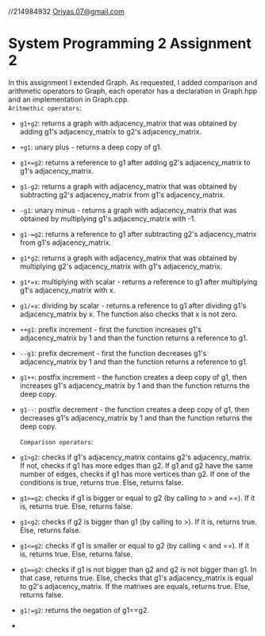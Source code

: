 //214984932 Oriyas.07@gmail.com
# System Programming 2 Assignment 2

In this assignment I extended Graph. 
As requested, I added comparison and arithmetic operators to Graph, each operator has a declaration in Graph.hpp and an implementation in Graph.cpp.  
`Aritmethic operators`:  
* `g1+g2`: returns a graph with adjacency_matrix that was obtained by adding g1's adjacency_matrix to g2's adjacency_matrix.
* `+g1`: unary plus - returns a deep copy of g1.
* `g1+=g2`: returns a reference to g1 after adding g2's adjacency_matrix to g1's adjacency_matrix.
* `g1-g2`: returns a graph with adjacency_matrix that was obtained by subtracting g2's adjacency_matrix from g1's adjacency_matrix.
* `-g1`: unary minus - returns a graph with adjacency_matrix that was obtained by multiplying g1's adjacency_matrix with -1. 
* `g1-=g2`: returns a reference to g1 after subtracting g2's adjacency_matrix from g1's adjacency_matrix.
* `g1*g2`: returns a graph with adjacency_matrix that was obtained by multiplying g2's adjacency_matrix with g1's adjacency_matrix.
* `g1*=x`: multiplying with scalar - returns a reference to g1 after multiplying g1's adjacency_matrix with x.
* `g1/=x`: dividing by scalar - returns a reference to g1 after dividing g1's adjacency_matrix by x. The function also checks that x is not zero.
* `++g1`: prefix increment - first the function increases g1's adjacency_matrix by 1 and than the function returns a reference to g1.
* `--g1`: prefix decrement - first the function decreases g1's adjacency_matrix by 1 and than the function returns a reference to g1.
* `g1++`: postfix increment - the function creates a deep copy of g1, then increases g1's adjacency_matrix by 1 and than the function returns the deep copy.
* `g1--`: postfix decrement - the function creates a deep copy of g1, then decreases g1's adjacency_matrix by 1 and than the function returns the deep copy.

  `Comparison operators`:
  
* `g1>g2`: checks if g1's adjacency_matrix contains g2's adjacency_matrix. If not, checks if g1 has more edges than g2. If g1 and g2 have the same number of edges, checks if g1 has more vertices than g2.
  If one of the conditions is true, returns true. Else, returns false.
* `g1>=g2`: checks if g1 is bigger or equal to g2 (by calling to > and ==). If it is, returns true. Else, returns false.
* `g1<g2`: checks if g2 is bigger than g1 (by calling to >). If it is, returns true. Else, returns false.
* `g1<=g2`: checks if g1 is smaller or equal to g2 (by calling < and ==). If it is, returns true. Else, returns false.
* `g1==g2`: checks if g1 is not bigger than g2 and g2 is not bigger than g1. In that case, returns true. Else, checks that g1's adjacency_matrix is equal to g2's adjacency_matrix. If the matrixes are equals, returns true. Else, returns false.
* `g1!=g2`: returns the negation of g1==g2.
*  
